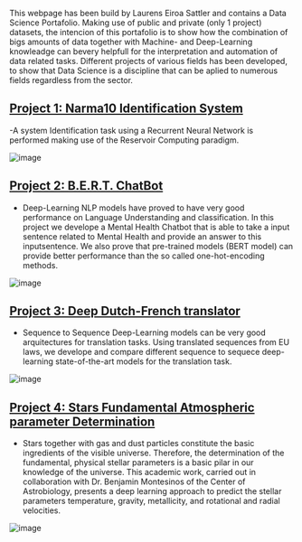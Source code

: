 
This webpage has been build by Laurens Eiroa Sattler and contains a Data Science Portafolio. Making use of public and private (only 1 project) datasets, the intencion of this portafolio is to show how the combination of bigs amounts of data together with Machine- and Deep-Learning knowleadge can bevery helpfull for the interpretation and automation of data related tasks. Different projects of various fields has been developed, to show that Data Science is a discipline that can be aplied to numerous fields regardless from the sector.

## [Project 1: Narma10 Identification System](https://github.com/LaurensEiroa/Narma10-System-Identification/blob/master/EchoStateNetwork.ipynb)
-A system Identification task using a Recurrent Neural Network is performed making use of the Reservoir Computing paradigm.

![image](https://user-images.githubusercontent.com/61729785/208782440-797cbac6-7fbc-4e8b-a5f7-ba2d35964eca.png)


## [Project 2: B.E.R.T. ChatBot]()
- Deep-Learning NLP models have proved to have very good performance on Language Understanding and classification. In this project we develope a Mental Health Chatbot that is able to take a input sentence related to Mental Health and provide an answer to this inputsentence. We also prove that pre-trained models (BERT model) can provide better performance than the so called one-hot-encoding methods.

![image]()


## [Project 3: Deep Dutch-French translator]()
- Sequence to Sequence Deep-Learning models can be very good arquitectures for translation tasks. Using translated sequences from EU laws, we develope and compare different sequence to sequece deep-learning state-of-the-art models for the translation task.

![image]()

## [Project 4: Stars Fundamental Atmospheric parameter Determination]()
- Stars together with gas and dust particles constitute the basic ingredients of the visible universe. Therefore, the determination of the fundamental, physical stellar parameters is a basic pilar in our knowledge of the universe. This academic work, carried out in collaboration with  Dr. Benjamin Montesinos of the Center of Astrobiology, presents a deep learning approach to predict the stellar parameters temperature, gravity, metallicity, and rotational and radial velocities.  

![image]()
